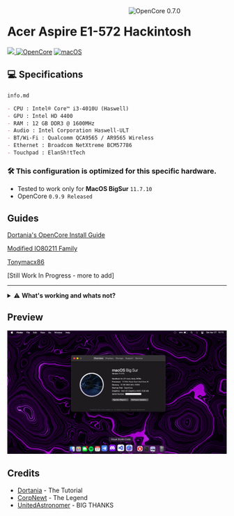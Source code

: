 <img align="right" src="https://raw.githubusercontent.com/acidanthera/OpenCorePkg/master/Docs/Logos/OpenCore_with_text_Small.png" alt="OpenCore 0.7.0" width="225">

# Acer Aspire E1-572 Hackintosh
<a href="https://github.com/Birdabo404/E1-572_Hackintosh/commits/master"> <img src="https://img.shields.io/github/last-commit/Birdabo404/E1-572_Hackintosh"/> </a>
[![OpenCore](https://img.shields.io/badge/OpenCore-0.9.9-blue.svg)](https://github.com/acidanthera/OpenCorePkg)
[![macOS](https://img.shields.io/badge/macOS-BigSur-yellow.svg)]()

## 💻 Specifications

`info.md`

```markdown
- CPU : Intel® Core™ i3-4010U (Haswell)
- GPU : Intel HD 4400
- RAM : 12 GB DDR3 @ 1600MHz
- Audio : Intel Corporation Haswell-ULT
- BT/Wi-Fi : Qualcomm QCA9565 / AR9565 Wireless
- Ethernet : Broadcom NetXtreme BCM57786
- Touchpad : ElanSh!tTech
```

### 🛠️ This configuration is optimized for this specific hardware. 
   * Tested to work only for **MacOS BigSur** `11.7.10`
   * OpenCore `0.9.9 Released`
  
## Guides

[Dortania's OpenCore Install Guide](https://dortania.github.io/OpenCore-Install-Guide/prerequisites.html)

[Modified IO80211 Family](https://www.insanelymac.com/forum/files/file/1008-io80211family-modif/)

[Tonymacx86](https://www.tonymacx86.com/threads/guide-kext-elan-elantech-ps-2-kext.300285/)

[Still Work In Progress - more to add]

----------------------------

<details>
<summary>⚠️ <strong>What's working and whats not?</strong></summary><br >

## Working
```markdown
- 🍱 Wifi : The wifi icon on the menu bar is stucked on 1 bar ;-; kext limitation Otherwise Full Working.

- 🍙 GPU : Graphic Acceleration is Fully Working.

- 🍞 Sleep : Working but needs keyboard interruption.

- 🍵 iServices :(iMessage, Facetime, iCloud)

- 🍣 Touchpad : Works but a little wonky with multi-touch, no idea why.

- 🍫 Audio : Output isn't working (could be faulty hardware) but Working with headphones.

- 🍤 USB ports - Fully working.

- 🍕 Integrated Webcam : Fully working.

- 🍟 Battery : Fully working.

- 🍋 Shutdown/Restart : Fully working. 
```
  
</details>

## Preview

<img src="https://github.com/Birdabo404/E1-572_Hackintosh/blob/main/Images/AboutThisMacSS.png">

## Credits
- [Dortania](https://dortania.github.io/OpenCore-Install-Guide/config.plist/haswell.html) - The Tutorial
- [CorpNewt](https://github.com/corpnewt/SSDTTime) - The Legend
- [UnitedAstronomer](https://github.com/unitedastronomer) - BIG THANKS 
